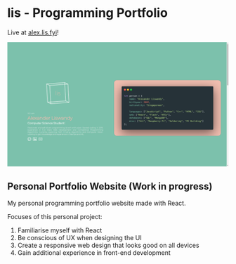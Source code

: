 # lis - Programming Portfolio

Live at [alex.lis.fyi](https://alex.lis.fyi/)!

![lis](src/assets/images/projects/lis.png)

## Personal Portfolio Website (Work in progress)

My personal programming portfolio website made with React.

Focuses of this personal project:
1. Familiarise myself with React
2. Be conscious of UX when designing the UI
3. Create a responsive web design that looks good on all devices
4. Gain additional experience in front-end development
